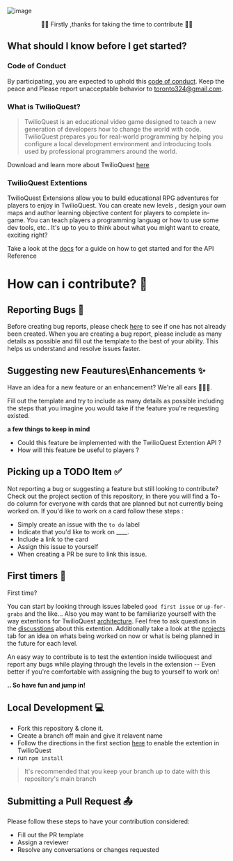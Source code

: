 ![image](https://user-images.githubusercontent.com/35268101/127757272-b4afac25-513c-44c1-b852-b0ce5e455624.png)
<p align="center">🎉🎊 Firstly ,thanks for taking the time to contribute 🎉🎊 </p>

 
   
## What should I know before I get started?

### Code of Conduct 
By participating, you are expected to uphold this [code of conduct](../CODE_OF_CONDUCT.md). Keep the peace and Please report unacceptable behavior to [toronto324@gmail.com](mailto:toronto324@gmail.com).
### What is TwilioQuest?
> TwilioQuest is an educational video game designed to teach a new generation of developers how to change the world with code. TwilioQuest prepares you 
> for real-world programming by helping you configure a local development environment and introducing tools used by professional programmers around the world.


Download and learn more about TwilioQuest [here](https://www.twilio.com/quest)

### TwilioQuest Extentions
TwilioQuest Extensions allow you to build educational RPG adventures for players to enjoy in TwilioQuest.
You can create new levels , design your own maps and author learning objective content for players to complete in-game.  You can teach players a programming languag or how to use some dev tools, etc..   It's up to you to think about what you might want to create, exciting right?

Take a look at the [docs](https://twilioquest.github.io/extension-docs/guide/#video-walkthrough) for a guide on how to get started and for the API Reference


# How can i contribute? 👥

## Reporting Bugs 🐞
Before creating bug reports, please check [here](https://github.com/Xlient/tq-CSharp/issues) to see if one has not already been created. 
When you are creating a bug report, please include as many details as possible and fill out the template to the best of your ability. This helps us understand 
and resolve issues faster.


## Suggesting new Feautures\Enhancements ✨

Have an idea for a new feature or an enhancement? We're all ears 👀👂🏾. 

 Fill out the template and try to include as many details as possible including the steps that you imagine 
you would take if the feature you're requesting existed.

**a few things to keep in mind**

- Could this feature be implemented with the TwilioQuest Extention API ?
- How will this feature be useful to players ?
 

##  Picking up a TODO Item ✅
 Not reporting a bug or suggesting a feature but still looking to contribute?  Check out the project section of this repository, in there you will find a To-do column 
 for everyone with cards that are planned but not currently being worked on.  If you'd like to work on a card follow these steps :
 
  - Simply create an issue with the `to do` label
  - Indicate that you'd like to work on ____.
  - Include a link to the card
  -  Assign this issue to yourself
  -  When creating a PR be sure to link this issue.

## First timers 💌

First time? 

You can start by looking through issues labeled `good first issue` or `up-for-grabs` and the like... Also you may want to be familiarize yourself with the way extentions for 
TwilioQuest [architecture](https://twilioquest.github.io/extension-docs/guide/architecture.html). Feel free to ask questions in the [discusstions](https://github.com/Xlient/tq-CSharp/discussions) about this extention. Additionally take a look at the [projects](https://github.com/Xlient/tq-CSharp/projects) tab for an idea on whats being worked on now or what is being planned in the future for each level.

An easy way to contribute is to test the extention inside twilioquest and report any bugs while playing through the levels in the extension -- Even better if you're comfortable with assigning the bug to yourself to work on!

**.. So have fun and jump in!**


## Local Development 💻

- Fork this repository & clone it.
- Create a branch off main and give it relavent name 
- Follow the directions in the first section [here](https://twilioquest.github.io/extension-docs/guide/#enabling-extensions-in-the-game) to enable the extention in TwilioQuest
-  run `npm install`


> It's recommended that you keep your branch up to date with this repository's main branch 

## Submitting a Pull Request 📤

Please follow these steps to have your contribution considered:

- Fill out the PR template 
- Assign a reviewer
-  Resolve any conversations or changes requested 

